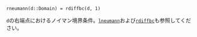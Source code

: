 ```
rneumann(d::Domain) = rdiffbc(d, 1)
```

`d`の右端点におけるノイマン境界条件。[`lneumann`](@ref)および[`rdiffbc`](@ref)も参照してください。  
